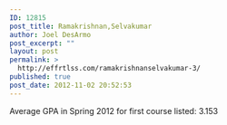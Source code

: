 ```yaml
---
ID: 12815
post_title: Ramakrishnan,Selvakumar
author: Joel DesArmo
post_excerpt: ""
layout: post
permalink: >
  http://effrtlss.com/ramakrishnanselvakumar-3/
published: true
post_date: 2012-11-02 20:52:53
---
```

<p>Average GPA in Spring 2012 for first course listed: 3.153</p>
